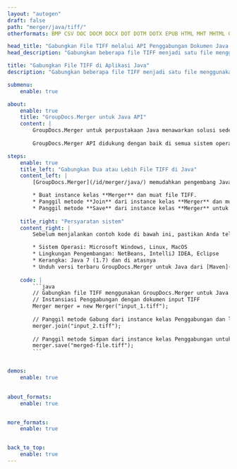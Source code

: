 ```yaml
---
layout: "autogen"
draft: false
path: "merger/java/tiff/"
otherformats: BMP CSV DOC DOCM DOCX DOT DOTM DOTX EPUB HTML MHT MHTML ODP ODS ODT OTP OTT PDF PNG POTM POTX PPS PPSM PPSX PPT PPTM PPTX PS RTF TEX TIF TSV TXT VDX VSDM VSDX VSSM VSSX VSTM VSTX VSX VTX XLAM XLS XLSB XLSM XLSX XLT XLTM XLTX XPS

head_title: "Gabungkan File TIFF melalui API Penggabungan Dokumen Java & J2SE"
head_description: "Gabungkan beberapa file TIFF menjadi satu file menggunakan API penggabungan dokumen Java dengan semua data, gaya, dan pemformatan sebagai dokumen sumber."

title: "Gabungkan File TIFF di Aplikasi Java"
description: "Gabungkan beberapa file TIFF menjadi satu file menggunakan API penggabungan dokumen Java. Gabungkan halaman atau rentang halaman yang dipilih dari berbagai dokumen sumber menjadi satu dokumen hasil dengan semua data, gaya, dan pemformatan sebagai dokumen sumber."

submenu:
    enable: true

about:
    enable: true
    title: "GroupDocs.Merger untuk Java API"
    content: |
        GroupDocs.Merger untuk perpustakaan Java menawarkan solusi sederhana untuk menggabungkan & membagi dengan aman antara berbagai format dokumen termasuk PDF, Microsoft Office (Word, Excel, PowerPoint, OneNote), OpenDocument, HTML, gambar dan banyak lainnya dalam aplikasi .NET. Dengan menambahkan hanya beberapa baris kode, lakukan beberapa operasi dokumen seperti memindahkan, menghapus, memutar, menukar, mengekstrak, atau mengubah orientasi halaman di dalam dokumen. API penggabungan dokumen juga mendukung pratinjau halaman dokumen sebagai gambar untuk menganalisis struktur dokumen, pemformatan, dan konten pada halaman.
        
        GroupDocs.Merger API didukung dengan baik di semua sistem operasi utama dan versi Java termasuk J2SE 7.0 (1.7), J2SE 8.0 (1.8) dan Java 10.

steps:
    enable: true
    title_left: "Gabungkan Dua atau Lebih File TIFF di Java"
    content_left: |
        [GroupDocs.Merger](/id/merger/java/) memudahkan pengembang Java untuk menggabungkan beberapa file TIFF dengan menerapkan beberapa langkah mudah.

        * Buat instance kelas **Merger** dan muat file TIFF.
        * Panggil metode **Join** dari instance kelas **Merger** dan muat file TIFF lainnya.
        * Panggil metode **Save** dari instance kelas **Merger** untuk menyimpan dokumen yang digabungkan.
        
    title_right: "Persyaratan sistem"
    content_right: |
        Sebelum menjalankan contoh kode di bawah ini, pastikan Anda telah menginstal prasyarat berikut di sistem Anda.

        * Sistem Operasi: Microsoft Windows, Linux, MacOS
        * Lingkungan Pengembangan: NetBeans, IntelliJ IDEA, Eclipse
        * Kerangka: Java 7 (1.7) dan di atasnya
        * Unduh versi terbaru GroupDocs.Merger untuk Java dari [Maven](https://repository.groupdocs.com/webapp/#/artifacts/browse/tree/General/repo/com/groupdocs/groupdocs-merger)
        
    code: |
        ```java
        // Gabungkan file TIFF menggunakan GroupDocs.Merger untuk Java API
        // Instansiasi Penggabungan dengan dokumen input TIFF
        Merger merger = new Merger("input_1.tiff");
        
        // Panggil metode Gabung dari instance kelas Penggabungan dan lewati jalur dokumen sumber kedua
        merger.join("input_2.tiff");
            
        // Panggil metode Simpan dari instance kelas Penggabungan untuk menyimpan dokumen yang digabungkan
        merger.save("merged-file.tiff");        
        ```        


demos:
    enable: true
        

about_formats:
    enable: true


more_formats:
    enable: true


back_to_top:
    enable: true
---
```

